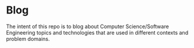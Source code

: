 # Blog
The intent of this repo is to blog about Computer Science/Software Engineering topics and technologies that are used in different contexts and problem domains.
